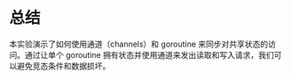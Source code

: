 # 总结

本实验演示了如何使用通道（channels）和 goroutine 来同步对共享状态的访问。通过让单个 goroutine 拥有状态并使用通道来发出读取和写入请求，我们可以避免竞态条件和数据损坏。
